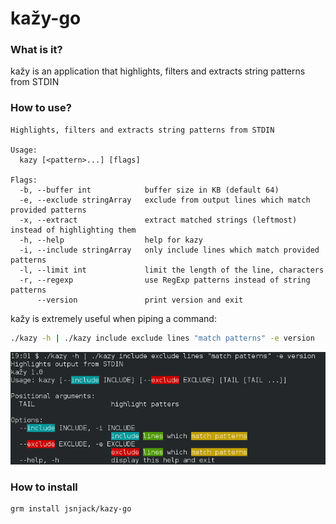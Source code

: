 kažy-go
====

### What is it?
kažy is an application that highlights, filters and extracts string patterns from STDIN

### How to use?
```
Highlights, filters and extracts string patterns from STDIN

Usage:
  kazy [<pattern>...] [flags]

Flags:
  -b, --buffer int            buffer size in KB (default 64)
  -e, --exclude stringArray   exclude from output lines which match provided patterns
  -x, --extract               extract matched strings (leftmost) instead of highlighting them
  -h, --help                  help for kazy
  -i, --include stringArray   only include lines which match provided patterns
  -l, --limit int             limit the length of the line, characters
  -r, --regexp                use RegExp patterns instead of string patterns
      --version               print version and exit

```
kažy is extremely useful when piping a command:
```bash
./kazy -h | ./kazy include exclude lines "match patterns" -e version
```
![ScreenShot](https://raw.githubusercontent.com/jsnjack/kazy-go/master/screenshot.png)

### How to install

```
grm install jsnjack/kazy-go
```
